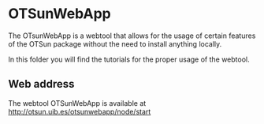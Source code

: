 # OTSunWebApp

The OTsunWebApp is a webtool that allows for the usage of certain features of the OTSun package without the need to install anything locally.

In this folder you will find the tutorials for the proper usage of the webtool.

## Web address

The webtool OTSunWebApp is available at http://otsun.uib.es/otsunwebapp/node/start